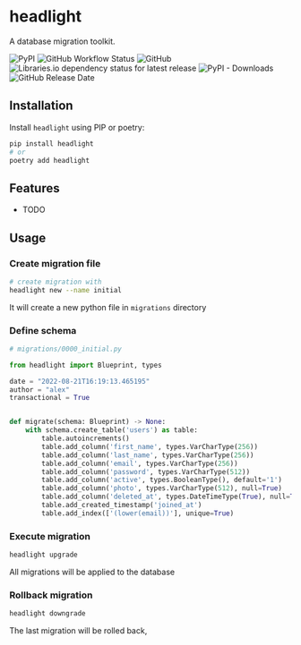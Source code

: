 # headlight

A database migration toolkit.

![PyPI](https://img.shields.io/pypi/v/headlight)
![GitHub Workflow Status](https://img.shields.io/github/workflow/status/alex-oleshkevich/headlight/Lint)
![GitHub](https://img.shields.io/github/license/alex-oleshkevich/headlight)
![Libraries.io dependency status for latest release](https://img.shields.io/librariesio/release/pypi/headlight)
![PyPI - Downloads](https://img.shields.io/pypi/dm/headlight)
![GitHub Release Date](https://img.shields.io/github/release-date/alex-oleshkevich/headlight)

## Installation

Install `headlight` using PIP or poetry:

```bash
pip install headlight
# or
poetry add headlight
```

## Features

- TODO

## Usage

### Create migration file

```bash
# create migration with
headlight new --name initial
```

It will create a new python file in `migrations` directory

### Define schema

```python
# migrations/0000_initial.py

from headlight import Blueprint, types

date = "2022-08-21T16:19:13.465195"
author = "alex"
transactional = True


def migrate(schema: Blueprint) -> None:
    with schema.create_table('users') as table:
        table.autoincrements()
        table.add_column('first_name', types.VarCharType(256))
        table.add_column('last_name', types.VarCharType(256))
        table.add_column('email', types.VarCharType(256))
        table.add_column('password', types.VarCharType(512))
        table.add_column('active', types.BooleanType(), default='1')
        table.add_column('photo', types.VarCharType(512), null=True)
        table.add_column('deleted_at', types.DateTimeType(True), null=True)
        table.add_created_timestamp('joined_at')
        table.add_index(['(lower(email))'], unique=True)
```

### Execute migration

```bash
headlight upgrade
```

All migrations will be applied to the database

### Rollback migration

```bash
headlight downgrade
```

The last migration will be rolled back,
